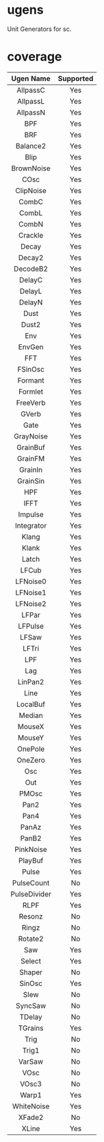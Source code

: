 # ugens

Unit Generators for sc.

# coverage

| Ugen Name                   | Supported |
|:---------------------------:|:---------:|
| AllpassC                    | Yes       |
| AllpassL                    | Yes       |
| AllpassN                    | Yes       |
| BPF                         | Yes       |
| BRF                         | Yes       |
| Balance2                    | Yes       |
| Blip                        | Yes       |
| BrownNoise                  | Yes       |
| COsc                        | Yes       |
| ClipNoise                   | Yes       |
| CombC                       | Yes       |
| CombL                       | Yes       |
| CombN                       | Yes       |
| Crackle                     | Yes       |
| Decay                       | Yes       |
| Decay2                      | Yes       |
| DecodeB2                    | Yes       |
| DelayC                      | Yes       |
| DelayL                      | Yes       |
| DelayN                      | Yes       |
| Dust                        | Yes       |
| Dust2                       | Yes       |
| Env                         | Yes       |
| EnvGen                      | Yes       |
| FFT                         | Yes       |
| FSinOsc                     | Yes       |
| Formant                     | Yes       |
| Formlet                     | Yes       |
| FreeVerb                    | Yes       |
| GVerb                       | Yes       |
| Gate                        | Yes       |
| GrayNoise                   | Yes       |
| GrainBuf                    | Yes       |
| GrainFM                     | Yes       |
| GrainIn                     | Yes       |
| GrainSin                    | Yes       |
| HPF                         | Yes       |
| IFFT                        | Yes       |
| Impulse                     | Yes       |
| Integrator                  | Yes       |
| Klang                       | Yes       |
| Klank                       | Yes       |
| Latch                       | Yes       |
| LFCub                       | Yes       |
| LFNoise0                    | Yes       |
| LFNoise1                    | Yes       |
| LFNoise2                    | Yes       |
| LFPar                       | Yes       |
| LFPulse                     | Yes       |
| LFSaw                       | Yes       |
| LFTri                       | Yes       |
| LPF                         | Yes       |
| Lag                         | Yes       |
| LinPan2                     | Yes       |
| Line                        | Yes       |
| LocalBuf                    | Yes       |
| Median                      | Yes       |
| MouseX                      | Yes       |
| MouseY                      | Yes       |
| OnePole                     | Yes       |
| OneZero                     | Yes       |
| Osc                         | Yes       |
| Out                         | Yes       |
| PMOsc                       | Yes       |
| Pan2                        | Yes       |
| Pan4                        | Yes       |
| PanAz                       | Yes       |
| PanB2                       | Yes       |
| PinkNoise                   | Yes       |
| PlayBuf                     | Yes       |
| Pulse                       | Yes       |
| PulseCount                  | No        |
| PulseDivider                | Yes       |
| RLPF                        | Yes       |
| Resonz                      | No        |
| Ringz                       | No        |
| Rotate2                     | No        |
| Saw                         | Yes       |
| Select                      | Yes       |
| Shaper                      | No        |
| SinOsc                      | Yes       |
| Slew                        | No        |
| SyncSaw                     | No        |
| TDelay                      | No        |
| TGrains                     | Yes       |
| Trig                        | No        |
| Trig1                       | No        |
| VarSaw                      | No        |
| VOsc                        | No        |
| VOsc3                       | No        |
| Warp1                       | Yes       |
| WhiteNoise                  | Yes       |
| XFade2                      | No        |
| XLine                       | Yes       |
